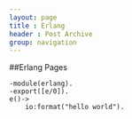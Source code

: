```yaml
---
layout: page
title : Erlang
header : Post Archive
group: navigation
---
```

<!-- {% include JB/setup %}

{% assign posts_collate = site.posts %}
{% include JB/posts_collate %} -->
##Erlang Pages

	-module(erlang).
	-export([e/0]).
	e()->
		io:format("hello world").